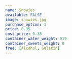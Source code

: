 ```yaml
---
name: Snowies
available: FALSE
image: snowies.jpg
purchase_option: 1
price: 0.95
cost_price: 0.38
container_water_weight: 919
container_sweets_weight: 0
free: [Alcohol, Gelatin]
---
```


